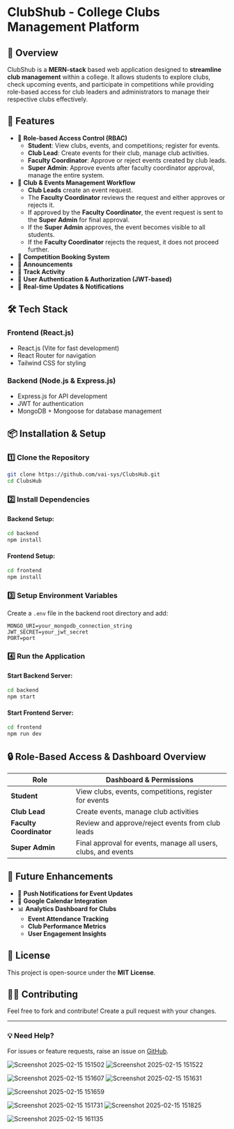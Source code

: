 # ClubShub - College Clubs Management Platform



## 📌 Overview
ClubShub is a **MERN-stack** based web application designed to **streamline club management** within a college. It allows students to explore clubs, check upcoming events, and participate in competitions while providing role-based access for club leaders and administrators to manage their respective clubs effectively.

## 🎯 Features
- 🔹 **Role-based Access Control (RBAC)**
  - **Student**: View clubs, events, and competitions; register for events.
  - **Club Lead**: Create events for their club, manage club activities.
  - **Faculty Coordinator**: Approve or reject events created by club leads.
  - **Super Admin**: Approve events after faculty coordinator approval, manage the entire system.
- 🔹 **Club & Events Management Workflow**
  - **Club Leads** create an event request.
  - The **Faculty Coordinator** reviews the request and either approves or rejects it.
  - If approved by the **Faculty Coordinator**, the event request is sent to the **Super Admin** for final approval.
  - If the **Super Admin** approves, the event becomes visible to all students.
  - If the **Faculty Coordinator** rejects the request, it does not proceed further.
- 🔹 **Competition Booking System**
- 🔹 **Announcements**
- 🔹 **Track Activity**
- 🔹 **User Authentication & Authorization (JWT-based)**
- 🔹 **Real-time Updates & Notifications**



## 🛠️ Tech Stack
### **Frontend (React.js)**
- React.js (Vite for fast development)
- React Router for navigation
- Tailwind CSS for styling

### **Backend (Node.js & Express.js)**
- Express.js for API development
- JWT for authentication
- MongoDB + Mongoose for database management



## 📦 Installation & Setup
### **1️⃣ Clone the Repository**
```bash
git clone https://github.com/vai-sys/ClubsHub.git
cd ClubsHub
```

### **2️⃣ Install Dependencies**
#### Backend Setup:
```bash
cd backend
npm install
```
#### Frontend Setup:
```bash
cd frontend
npm install
```

### **3️⃣ Setup Environment Variables**
Create a `.env` file in the backend root directory and add:
```env
MONGO_URI=your_mongodb_connection_string
JWT_SECRET=your_jwt_secret
PORT=port
```

### **4️⃣ Run the Application**
#### Start Backend Server:
```bash
cd backend
npm start
```
#### Start Frontend Server:
```bash
cd frontend
npm run dev
```

## 🔒 Role-Based Access & Dashboard Overview
| Role | Dashboard & Permissions |
|------|-------------------------|
| **Student** | View clubs, events, competitions, register for events |
| **Club Lead** | Create events, manage club activities |
| **Faculty Coordinator** | Review and approve/reject events from club leads |
| **Super Admin** | Final approval for events, manage all users, clubs, and events |



## 📌 Future Enhancements
- 📢 **Push Notifications for Event Updates**
- 📆 **Google Calendar Integration**
- 📊 **Analytics Dashboard for Clubs**
  - **Event Attendance Tracking**
  - **Club Performance Metrics**
  - **User Engagement Insights**



## 📜 License
This project is open-source under the **MIT License**.

## 👨‍💻 Contributing
Feel free to fork and contribute! Create a pull request with your changes.

---
### 💡 Need Help?
For issues or feature requests, raise an issue on [GitHub](https://github.com/vai-sys/ClubsHub).



![Screenshot 2025-02-15 151502](https://github.com/user-attachments/assets/f40c7fd4-96f7-4639-8b98-77c639227ecf)
![Screenshot 2025-02-15 151522](https://github.com/user-attachments/assets/e4ef6d3b-971c-440e-b41c-d45960b0c89f)

![Screenshot 2025-02-15 151607](https://github.com/user-attachments/assets/eb273d7c-a7b4-46de-95d5-1e67c3b87ca7)
![Screenshot 2025-02-15 151631](https://github.com/user-attachments/assets/5cd3a4ac-ad17-4197-bbc8-637c517e6319)

![Screenshot 2025-02-15 151659](https://github.com/user-attachments/assets/62bb0b04-9913-41c3-aeac-0b7afb92647d)

![Screenshot 2025-02-15 151731](https://github.com/user-attachments/assets/a9dc9c99-27b8-4ce3-b639-9f553e29d807)
![Screenshot 2025-02-15 151825](https://github.com/user-attachments/assets/d5fb3c74-27f3-4132-9389-5ea73db25b23)

![Screenshot 2025-02-15 161135](https://github.com/user-attachments/assets/f610f342-a702-4243-8dcd-36e363f13152)



